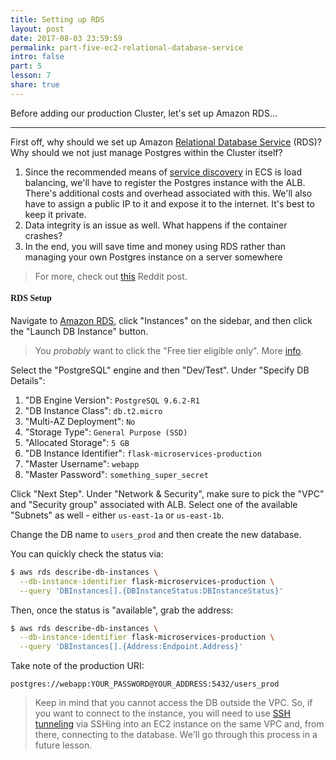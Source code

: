 ```yaml
---
title: Setting up RDS
layout: post
date: 2017-08-03 23:59:59
permalink: part-five-ec2-relational-database-service
intro: false
part: 5
lesson: 7
share: true
---
```


Before adding our production Cluster, let's set up Amazon RDS...

---

First off, why should we set up Amazon [Relational Database Service](https://aws.amazon.com/rds/) (RDS)? Why should we not just manage Postgres within the Cluster itself?

1. Since the recommended means of [service discovery](https://en.wikipedia.org/wiki/Service_discovery) in ECS is load balancing, we'll have to register the Postgres instance with the ALB. There's additional costs and overhead associated with this. We'll also have to assign a public IP to it and expose it to the internet. It's best to keep it private.
1. Data integrity is an issue as well. What happens if the container crashes?
1. In the end, you will save time and money using RDS rather than managing your own Postgres instance on a server somewhere

> For more, check out [this](https://www.reddit.com/r/devops/comments/4tt6za/use_aws_ecs_with_docker_for_a_postgres_db_or_aws/) Reddit post.

#### <span style="font-family:'Montserrat', 'sans-serif';">RDS Setup</span>

Navigate to [Amazon RDS](https://console.aws.amazon.com/rds), click "Instances" on the sidebar, and then click the "Launch DB Instance" button.

> You *probably* want to click the "Free tier eligible only". More [info](https://aws.amazon.com/free/).


Select the "PostgreSQL" engine and then "Dev/Test". Under "Specify DB Details":

1. "DB Engine Version": `PostgreSQL 9.6.2-R1`
1. "DB Instance Class": `db.t2.micro`
1. "Multi-AZ Deployment": `No`
1. "Storage Type": `General Purpose (SSD)`
1. "Allocated Storage": `5 GB`
1. "DB Instance Identifier": `flask-microservices-production`
1. "Master Username": `webapp`
1. "Master Password": `something_super_secret`

Click "Next Step". Under "Network & Security", make sure to pick the "VPC" and "Security group" associated with ALB. Select one of the available "Subnets" as well - either `us-east-1a` or `us-east-1b`.

Change the DB name to `users_prod` and then create the new database.

You can quickly check the status via:

```sh
$ aws rds describe-db-instances \
  --db-instance-identifier flask-microservices-production \
  --query 'DBInstances[].{DBInstanceStatus:DBInstanceStatus}'
```

Then, once the status is "available", grab the address:

```sh
$ aws rds describe-db-instances \
  --db-instance-identifier flask-microservices-production \
  --query 'DBInstances[].{Address:Endpoint.Address}'
```

Take note of the production URI:

```
postgres://webapp:YOUR_PASSWORD@YOUR_ADDRESS:5432/users_prod
```

> Keep in mind that you cannot access the DB outside the VPC. So, if you want to connect to the instance, you will need to use [SSH tunneling](https://en.wikipedia.org/wiki/Tunneling_protocol#Secure_Shell_tunneling) via SSHing into an EC2 instance on the same VPC and, from there, connecting to the database.  We'll go through this process in a future lesson.
